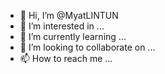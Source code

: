 - 👋 Hi, I’m @MyatLINTUN
- 👀 I’m interested in ...
- 🌱 I’m currently learning ...
- 💞️ I’m looking to collaborate on ...
- 📫 How to reach me ...

<!---
MyatLINTUN/MyatLINTUN is a ✨ special ✨ repository because its `README.md` (this file) appears on your GitHub profile.
You can click the Preview link to take a look at your changes.
--->
